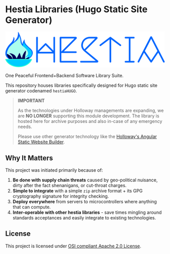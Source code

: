 # Hestia Libraries (Hugo Static Site Generator)

[![Hestia Libraries](.src/logos/hestia_1200x270.svg)](#)

One Peaceful Frontend+Backend Software Library Suite.

This repository houses libraries specifically designed for Hugo static site
generator codenamed `hestiaHUGO`.

> **IMPORTANT**
>
> As the technologies under Holloway managements are expanding, we are
> **NO LONGER** supporting this module development. The library is hosted here
> for archive purposes and also in-case of any emergency needs.
>
> Please use other generator technology like the
> [Holloway's Angular Static Website Builder](https://github.com/ChewKeanHo/APP_Website_Angular).




## Why It Matters
This project was initiated primarily because of:

1. **Be done with supply chain threats** caused by geo-political nuisance, dirty
   after the fact shenanigans, or cut-throat charges.
2. **Simple to integrate** with a simple `zip` archive format + its GPG
   cryptography signature for integrity checking.
3. **Deploy everywhere** from servers to microcontrollers where anything that
   can compute.
4. **Inter-operable with other hestia libraries** - save times mingling around
   standards acceptances and easily integrate to existing technologies.




## License

This project is licensed under [OSI compliant Apache 2.0 License](LICENSE.txt).
